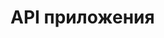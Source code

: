 # API приложения

<!--<swagger-ui src= "https://github.com/tsvetkoviu/RoboFFRv1/blob/main/docs/diagrams/api.yml" />-->
<swagger-ui src= "https://app.swaggerhub.com/apis-docs/tsvetkoviu/RobotPetProj/3.0.1#/OrderItems" />
<!--https://app.swaggerhub.com/apis-docs/tsvetkoviu/RobotPetProj/3.0.1#/OrderItems-->
<swagger-ui src= "https://github.com/tsvetkoviu/RoboFFRv1/main/docs/diagrams/api_2.yml" />

<!DOCTYPE html>
<html>
<head>
  <title>RobotPet API Docs</title>
  <meta charset="utf-8"/>
  <script src="https://cdn.redoc.ly/redoc/latest/bundles/redoc.standalone.js"></script>
</head>
<body>
  <div id="redoc-container"></div>
  <script>
    Redoc.init('https://raw.githubusercontent.com/tsvetkoviu/RoboFFRv1/main/RobotPetProj-3.0.1.json', {}, document.getElementById('redoc-container'));
  </script>
</body>
</html>
